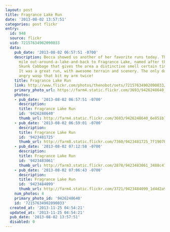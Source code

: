 ```yaml
---
layout: post
title: Fragrance Lake Run
date: '2013-08-02 13:57:51'
categories: post flickr
entry:
  id: 948
  source: flickr
  uid: 72157634902090033
  data:
    pub_date: '2013-08-02 06:57:51 -0700'
    description: Becca showed us another of her favorite runs today. This was a 5.6
      mile out-around-a-lake-and-back to Fragrance Lake, named after the common local
      Skunk Cabbage that gives the area a distinctive smell certain times of the year.
      It was a great run, with awesome terrain and scenery. The only downer was an
      angry wasp that bit my arm twice!
    title: Fragrance Lake Run
    link: http://www.flickr.com/photos/thenobot/sets/72157634902090033/
    primary_photo_url: https://farm4.static.flickr.com/3693/9426248640_6e851b7d38_m.jpg
    photos:
    - pub_date: '2013-08-02 06:57:51 -0700'
      description: 
      title: Fragrance Lake Run
      id: '9426248640'
      thumb_url: http://farm4.static.flickr.com/3693/9426248640_6e851b7d38_s.jpg
    - pub_date: '2013-08-02 06:59:01 -0700'
      description: 
      title: Fragrance Lake Run
      id: '9423481725'
      thumb_url: http://farm8.static.flickr.com/7360/9423481725_7f1907b519_s.jpg
    - pub_date: '2013-08-02 07:12:58 -0700'
      description: 
      title: Fragrance Lake Run
      id: '9423483061'
      thumb_url: http://farm3.static.flickr.com/2878/9423483061_3488c47f98_s.jpg
    - pub_date: '2013-08-02 07:06:43 -0700'
      description: 
      title: Fragrance Lake Run
      id: '9423484099'
      thumb_url: http://farm4.static.flickr.com/3721/9423484099_1d4d2a9f9f_s.jpg
    num_photos: 4
    primary_photo_id: '9426248640'
    id: '72157634902090033'
  created_at: '2013-11-25 04:54:21'
  updated_at: '2013-11-25 04:54:21'
  pub_date: '2013-08-02 13:57:51'
  disabled: 0
---
```

